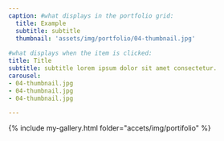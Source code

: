 ```yaml
---
caption: #what displays in the portfolio grid:
  title: Example
  subtitle: subtitle
  thumbnail: 'assets/img/portfolio/04-thumbnail.jpg'
  
#what displays when the item is clicked:
title: Title
subtitle: subtitle lorem ipsum dolor sit amet consectetur.
carousel:
- 04-thumbnail.jpg
- 04-thumbnail.jpg
- 04-thumbnail.jpg

---
```

{% include my-gallery.html folder="accets/img/portifolio" %}

